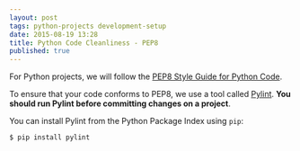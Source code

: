```yaml
---
layout: post
tags: python-projects development-setup
date: 2015-08-19 13:28
title: Python Code Cleanliness - PEP8
published: true
---
```


For Python projects, we will follow the [PEP8 Style Guide for Python Code](https://www.python.org/dev/peps/pep-0008/).

To ensure that your code conforms to PEP8, we use a tool called [Pylint](http://www.pylint.org/). **You should run Pylint before committing changes on a project**.

You can install Pylint from the Python Package Index using ``pip``:

```bash
$ pip install pylint
```

